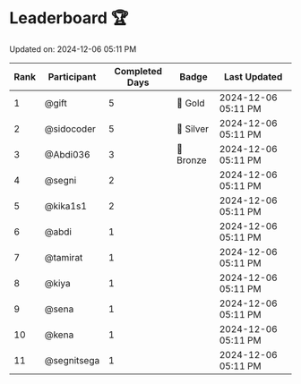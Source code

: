 # Leaderboard 🏆

Updated on: 2024-12-06 05:11 PM

| Rank | Participant       | Completed Days | Badge      | Last Updated         |
|------|-------------------|----------------|------------|----------------------|
| 1    | @gift             | 5              | 🏅 Gold     | 2024-12-06 05:11 PM |
| 2    | @sidocoder        | 5              | 🥈 Silver   | 2024-12-06 05:11 PM |
| 3    | @Abdi036          | 3              | 🥉 Bronze   | 2024-12-06 05:11 PM |
| 4    | @segni            | 2              |            | 2024-12-06 05:11 PM |
| 5    | @kika1s1          | 2              |            | 2024-12-06 05:11 PM |
| 6    | @abdi             | 1              |            | 2024-12-06 05:11 PM |
| 7    | @tamirat          | 1              |            | 2024-12-06 05:11 PM |
| 8    | @kiya             | 1              |            | 2024-12-06 05:11 PM |
| 9    | @sena             | 1              |            | 2024-12-06 05:11 PM |
| 10   | @kena             | 1              |            | 2024-12-06 05:11 PM |
| 11   | @segnitsega       | 1              |            | 2024-12-06 05:11 PM |
